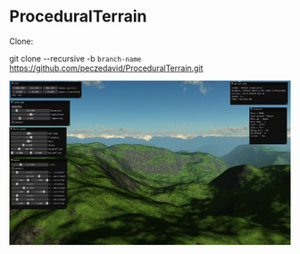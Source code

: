 # ProceduralTerrain

Clone:

git clone --recursive -b `branch-name` https://github.com/peczedavid/ProceduralTerrain.git

![Sample1](files/Sample1.png)